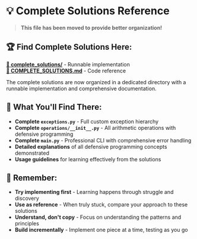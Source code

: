 # 💡 Complete Solutions Reference

> **This file has been moved to provide better organization!**

## 🏆 **Find Complete Solutions Here:**

**[📁 complete_solutions/](../../complete_solutions/)** - Runnable implementation  
**[📁 COMPLETE_SOLUTIONS.md](../../COMPLETE_SOLUTIONS.md)** - Code reference

The complete solutions are now organized in a dedicated directory with a runnable implementation and comprehensive documentation.

## 🎯 **What You'll Find There:**

- **Complete `exceptions.py`** - Full custom exception hierarchy  
- **Complete `operations/__init__.py`** - All arithmetic operations with defensive programming
- **Complete `main.py`** - Professional CLI with comprehensive error handling
- **Detailed explanations** of all defensive programming concepts demonstrated
- **Usage guidelines** for learning effectively from the solutions

## 🚨 **Remember:**

- **Try implementing first** - Learning happens through struggle and discovery
- **Use as reference** - When truly stuck, compare your approach to these solutions
- **Understand, don't copy** - Focus on understanding the patterns and principles
- **Build incrementally** - Implement one piece at a time, testing as you go
